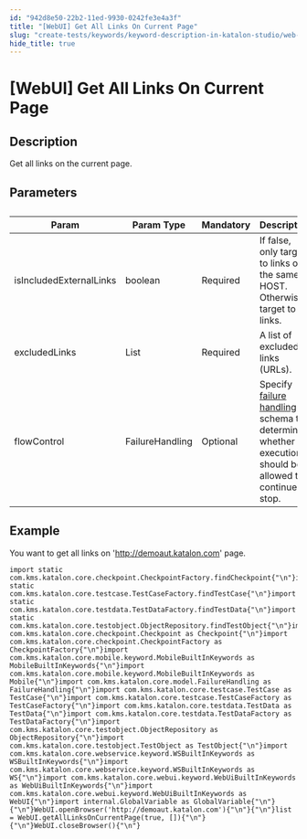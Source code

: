 ```yaml
---
id: "942d8e50-22b2-11ed-9930-0242fe3e4a3f"
title: "[WebUI] Get All Links On Current Page"
slug: "create-tests/keywords/keyword-description-in-katalon-studio/web-ui-keywords/webui-get-all-links-on-current-page"
hide_title: true
---
```


# <a id="id_0" class="anchor_top_offset"/><a id="ariaid-title1" class="anchor_top_offset"/>[WebUI] Get All Links On Current Page


## <a id="id_0__id_1" class="anchor_top_offset"/>Description

              
<p xmlns="http://www.w3.org/1999/xhtml" className="p">Get all links on the current page.</p> 
      

## <a id="id_0__id_2" class="anchor_top_offset"/>Parameters

              
<table xmlns="http://www.w3.org/1999/xhtml" className="table anchor_top_offset" id="id_0__da1c49bf-426f-4459-91e0-356084e06e67"><caption /><thead className="thead"><tr className><th className="entry anchor_top_offset" id="id_0__da1c49bf-426f-4459-91e0-356084e06e67__entry__1">Param</th><th className="entry anchor_top_offset" id="id_0__da1c49bf-426f-4459-91e0-356084e06e67__entry__2">Param Type</th><th className="entry anchor_top_offset" id="id_0__da1c49bf-426f-4459-91e0-356084e06e67__entry__3">Mandatory</th><th className="entry anchor_top_offset" id="id_0__da1c49bf-426f-4459-91e0-356084e06e67__entry__4">Description</th></tr></thead><tbody className="tbody"><tr className><td className="entry" headers="id_0__da1c49bf-426f-4459-91e0-356084e06e67__entry__1 id_0__da1c49bf-426f-4459-91e0-356084e06e67__entry__2 id_0__da1c49bf-426f-4459-91e0-356084e06e67__entry__3 id_0__da1c49bf-426f-4459-91e0-356084e06e67__entry__4 ">isIncludedExternalLinks</td><td className="entry" headers="id_0__da1c49bf-426f-4459-91e0-356084e06e67__entry__1 id_0__da1c49bf-426f-4459-91e0-356084e06e67__entry__2 id_0__da1c49bf-426f-4459-91e0-356084e06e67__entry__3 id_0__da1c49bf-426f-4459-91e0-356084e06e67__entry__4 ">boolean</td><td className="entry" headers="id_0__da1c49bf-426f-4459-91e0-356084e06e67__entry__1 id_0__da1c49bf-426f-4459-91e0-356084e06e67__entry__2 id_0__da1c49bf-426f-4459-91e0-356084e06e67__entry__3 id_0__da1c49bf-426f-4459-91e0-356084e06e67__entry__4 ">Required</td><td className="entry" headers="id_0__da1c49bf-426f-4459-91e0-356084e06e67__entry__1 id_0__da1c49bf-426f-4459-91e0-356084e06e67__entry__2 id_0__da1c49bf-426f-4459-91e0-356084e06e67__entry__3 id_0__da1c49bf-426f-4459-91e0-356084e06e67__entry__4 ">If false, only target to links on the same HOST. Otherwise,         target to all links.</td></tr><tr className><td className="entry" headers="id_0__da1c49bf-426f-4459-91e0-356084e06e67__entry__1 id_0__da1c49bf-426f-4459-91e0-356084e06e67__entry__2 id_0__da1c49bf-426f-4459-91e0-356084e06e67__entry__3 id_0__da1c49bf-426f-4459-91e0-356084e06e67__entry__4 ">excludedLinks</td><td className="entry" headers="id_0__da1c49bf-426f-4459-91e0-356084e06e67__entry__1 id_0__da1c49bf-426f-4459-91e0-356084e06e67__entry__2 id_0__da1c49bf-426f-4459-91e0-356084e06e67__entry__3 id_0__da1c49bf-426f-4459-91e0-356084e06e67__entry__4 ">List</td><td className="entry" headers="id_0__da1c49bf-426f-4459-91e0-356084e06e67__entry__1 id_0__da1c49bf-426f-4459-91e0-356084e06e67__entry__2 id_0__da1c49bf-426f-4459-91e0-356084e06e67__entry__3 id_0__da1c49bf-426f-4459-91e0-356084e06e67__entry__4 ">Required</td><td className="entry" headers="id_0__da1c49bf-426f-4459-91e0-356084e06e67__entry__1 id_0__da1c49bf-426f-4459-91e0-356084e06e67__entry__2 id_0__da1c49bf-426f-4459-91e0-356084e06e67__entry__3 id_0__da1c49bf-426f-4459-91e0-356084e06e67__entry__4 ">A list of excluded links (URLs).</td></tr><tr className><td className="entry" headers="id_0__da1c49bf-426f-4459-91e0-356084e06e67__entry__1 id_0__da1c49bf-426f-4459-91e0-356084e06e67__entry__2 id_0__da1c49bf-426f-4459-91e0-356084e06e67__entry__3 id_0__da1c49bf-426f-4459-91e0-356084e06e67__entry__4 ">flowControl</td><td className="entry" headers="id_0__da1c49bf-426f-4459-91e0-356084e06e67__entry__1 id_0__da1c49bf-426f-4459-91e0-356084e06e67__entry__2 id_0__da1c49bf-426f-4459-91e0-356084e06e67__entry__3 id_0__da1c49bf-426f-4459-91e0-356084e06e67__entry__4 ">FailureHandling</td><td className="entry" headers="id_0__da1c49bf-426f-4459-91e0-356084e06e67__entry__1 id_0__da1c49bf-426f-4459-91e0-356084e06e67__entry__2 id_0__da1c49bf-426f-4459-91e0-356084e06e67__entry__3 id_0__da1c49bf-426f-4459-91e0-356084e06e67__entry__4 ">Optional</td><td className="entry" headers="id_0__da1c49bf-426f-4459-91e0-356084e06e67__entry__1 id_0__da1c49bf-426f-4459-91e0-356084e06e67__entry__2 id_0__da1c49bf-426f-4459-91e0-356084e06e67__entry__3 id_0__da1c49bf-426f-4459-91e0-356084e06e67__entry__4 ">Specify <a className="xref" href="/maintain/configure-failure-handling-settings-in-katalon-studio">failure handling</a> schema to         determine whether the execution should be allowed to continue or         stop.</td></tr></tbody></table> 
      

## <a id="id_0__id_3" class="anchor_top_offset"/>Example

              
<p xmlns="http://www.w3.org/1999/xhtml" className="p">You want to get all links on '<a className="xref j-external-link" href="http://demoaut.katalon.com" target="_blank">http://demoaut.katalon.com</a>'   page.</p> 
              
<pre xmlns="http://www.w3.org/1999/xhtml" className="pre codeblock"><code>import static com.kms.katalon.core.checkpoint.CheckpointFactory.findCheckpoint{"\n"}import static com.kms.katalon.core.testcase.TestCaseFactory.findTestCase{"\n"}import static com.kms.katalon.core.testdata.TestDataFactory.findTestData{"\n"}import static com.kms.katalon.core.testobject.ObjectRepository.findTestObject{"\n"}import com.kms.katalon.core.checkpoint.Checkpoint as Checkpoint{"\n"}import com.kms.katalon.core.checkpoint.CheckpointFactory as CheckpointFactory{"\n"}import com.kms.katalon.core.mobile.keyword.MobileBuiltInKeywords as MobileBuiltInKeywords{"\n"}import com.kms.katalon.core.mobile.keyword.MobileBuiltInKeywords as Mobile{"\n"}import com.kms.katalon.core.model.FailureHandling as FailureHandling{"\n"}import com.kms.katalon.core.testcase.TestCase as TestCase{"\n"}import com.kms.katalon.core.testcase.TestCaseFactory as TestCaseFactory{"\n"}import com.kms.katalon.core.testdata.TestData as TestData{"\n"}import com.kms.katalon.core.testdata.TestDataFactory as TestDataFactory{"\n"}import com.kms.katalon.core.testobject.ObjectRepository as ObjectRepository{"\n"}import com.kms.katalon.core.testobject.TestObject as TestObject{"\n"}import com.kms.katalon.core.webservice.keyword.WSBuiltInKeywords as WSBuiltInKeywords{"\n"}import com.kms.katalon.core.webservice.keyword.WSBuiltInKeywords as WS{"\n"}import com.kms.katalon.core.webui.keyword.WebUiBuiltInKeywords as WebUiBuiltInKeywords{"\n"}import com.kms.katalon.core.webui.keyword.WebUiBuiltInKeywords as WebUI{"\n"}import internal.GlobalVariable as GlobalVariable{"\n"}{"\n"}WebUI.openBrowser('http://demoaut.katalon.com'){"\n"}{"\n"}list = WebUI.getAllLinksOnCurrentPage(true, []){"\n"}{"\n"}WebUI.closeBrowser(){"\n"}</code></pre> 
            
